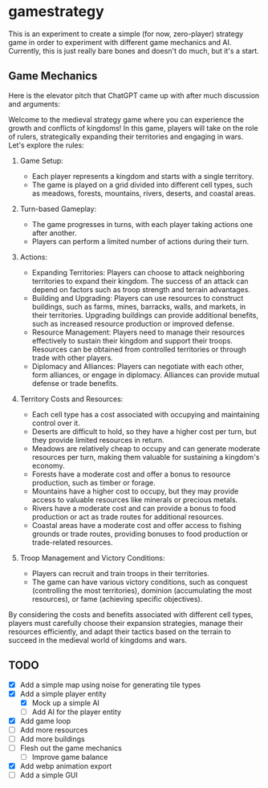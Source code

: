 # gamestrategy

This is an experiment to create a simple (for now, zero-player) strategy game in order to experiment with different game mechanics and AI. Currently, this is just really bare bones and doesn't do much, but it's a start.

## Game Mechanics

Here is the elevator pitch that ChatGPT came up with after much discussion and arguments:

Welcome to the medieval strategy game where you can experience the growth and conflicts of kingdoms! In this game, players will take on the role of rulers, strategically expanding their territories and engaging in wars. Let's explore the rules:

1. Game Setup:
   - Each player represents a kingdom and starts with a single territory.
   - The game is played on a grid divided into different cell types, such as meadows, forests, mountains, rivers, deserts, and coastal areas.

2. Turn-based Gameplay:
   - The game progresses in turns, with each player taking actions one after another.
   - Players can perform a limited number of actions during their turn.

3. Actions:
   - Expanding Territories: Players can choose to attack neighboring territories to expand their kingdom. The success of an attack can depend on factors such as troop strength and terrain advantages.
   - Building and Upgrading: Players can use resources to construct buildings, such as farms, mines, barracks, walls, and markets, in their territories. Upgrading buildings can provide additional benefits, such as increased resource production or improved defense.
   - Resource Management: Players need to manage their resources effectively to sustain their kingdom and support their troops. Resources can be obtained from controlled territories or through trade with other players.
   - Diplomacy and Alliances: Players can negotiate with each other, form alliances, or engage in diplomacy. Alliances can provide mutual defense or trade benefits.

4. Territory Costs and Resources:
   - Each cell type has a cost associated with occupying and maintaining control over it.
   - Deserts are difficult to hold, so they have a higher cost per turn, but they provide limited resources in return.
   - Meadows are relatively cheap to occupy and can generate moderate resources per turn, making them valuable for sustaining a kingdom's economy.
   - Forests have a moderate cost and offer a bonus to resource production, such as timber or forage.
   - Mountains have a higher cost to occupy, but they may provide access to valuable resources like minerals or precious metals.
   - Rivers have a moderate cost and can provide a bonus to food production or act as trade routes for additional resources.
   - Coastal areas have a moderate cost and offer access to fishing grounds or trade routes, providing bonuses to food production or trade-related resources.

5. Troop Management and Victory Conditions:
   - Players can recruit and train troops in their territories.
   - The game can have various victory conditions, such as conquest (controlling the most territories), dominion (accumulating the most resources), or fame (achieving specific objectives).

By considering the costs and benefits associated with different cell types, players must carefully choose their expansion strategies, manage their resources efficiently, and adapt their tactics based on the terrain to succeed in the medieval world of kingdoms and wars.

## TODO

- [X] Add a simple map using noise for generating tile types
- [X] Add a simple player entity
   - [X] Mock up a simple AI
   - [ ] Add AI for the player entity
- [X] Add game loop
- [ ] Add more resources
- [ ] Add more buildings
- [ ] Flesh out the game mechanics
   - [ ] Improve game balance
- [X] Add webp animation export
- [ ] Add a simple GUI
